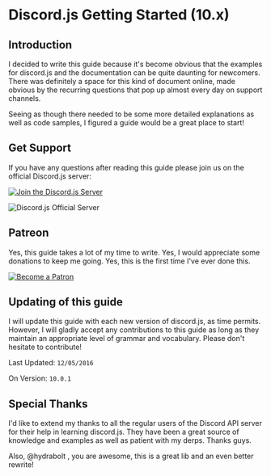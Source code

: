 # Discord.js Getting Started (10.x)

## Introduction

I decided to write this guide because it's become obvious that the examples for discord.js and the documentation can be quite daunting for newcomers. There was definitely a space for this kind of document online, made obvious by the recurring questions that pop up almost every day on support channels. 

Seeing as though there needed to be some more detailed explanations as well as code samples, I figured a guide would be a great place to start! 

## Get Support
If you have any questions after reading this guide please join us on the official Discord.js server:

[![Join the Discord.js Server](https://i.imgur.com/oJgskh7.png)](https://discord.gg/bRCvFy9)

![Discord.js Official Server](https://discordapp.com/api/guilds/222078108977594368/embed.png)

## Patreon

Yes, this guide takes a lot of my time to write. Yes, I would appreciate some donations to keep me going. Yes, this is the first time I've ever done this.

[![Become a Patron](https://s3.amazonaws.com/patreon_public_assets/toolbox/patreon.png)](http://patreon.com/eslachance)

## Updating of this guide

I will update this guide with each new version of discord.js, as time permits. However, I will gladly accept any contributions to this guide as long as they maintain an appropriate level of grammar and vocabulary. Please don't hesitate to contribute!

Last Updated: `12/05/2016`

On Version: `10.0.1` 

## Special Thanks

I'd like to extend my thanks to all the regular users of the Discord API server for their help in learning discord.js. They have been a great source of knowledge and examples as well as patient with my derps. Thanks guys.

Also, @hydrabolt , you are awesome, this is a great lib and an even better rewrite!